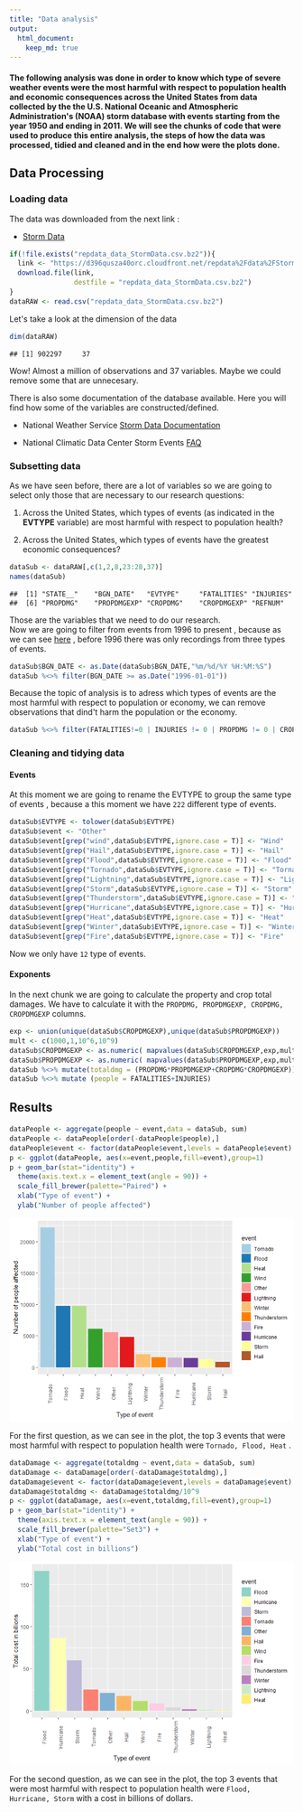 ```yaml
---
title: "Data analysis"
output: 
  html_document:
    keep_md: true
---
```




#### The following analysis was done in order to know which type of severe weather events were the most harmful with respect to population health and economic consequences across the United States from data collected by the the U.S. National Oceanic and Atmospheric Administration's (NOAA) storm database with events starting from the year 1950 and ending in 2011. We will see the chunks of code that were used to produce this entire analysis, the steps of how the data was processed, tidied and cleaned and in the end how were the plots done.

## Data Processing  

### Loading data  

The data was downloaded from the next link :  

* [Storm Data](https://d396qusza40orc.cloudfront.net/repdata%2Fdata%2FStormData.csv.bz2)


```r
if(!file.exists("repdata_data_StormData.csv.bz2")){
  link <- "https://d396qusza40orc.cloudfront.net/repdata%2Fdata%2FStormData.csv.bz2"
  download.file(link,
                destfile = "repdata_data_StormData.csv.bz2")
}
dataRAW <- read.csv("repdata_data_StormData.csv.bz2")
```
Let's take a look at the dimension of the data

```r
dim(dataRAW)
```

```
## [1] 902297     37
```
Wow! Almost a million of observations and 37 variables. Maybe we could remove some that are unnecesary.

There is also some documentation of the database available. Here you will find how some of the variables are constructed/defined.  

* National Weather Service [Storm Data Documentation](https://d396qusza40orc.cloudfront.net/repdata%2Fpeer2_doc%2Fpd01016005curr.pdf)

* National Climatic Data Center Storm Events [FAQ](https://d396qusza40orc.cloudfront.net/repdata%2Fpeer2_doc%2FNCDC%20Storm%20Events-FAQ%20Page.pdf)

### Subsetting data  
As we have seen before, there are a lot of variables so we are going to select only those that are necessary to our research questions:  

1. Across the United States, which types of events (as indicated in the **EVTYPE** variable) are most harmful with respect to population health? 

2. Across the United States, which types of events have the greatest economic consequences?  


```r
dataSub <- dataRAW[,c(1,2,8,23:28,37)]
names(dataSub) 
```

```
##  [1] "STATE__"    "BGN_DATE"   "EVTYPE"     "FATALITIES" "INJURIES"  
##  [6] "PROPDMG"    "PROPDMGEXP" "CROPDMG"    "CROPDMGEXP" "REFNUM"
```
Those are the variables that we need to do our research.  
Now we are going to filter from events from 1996 to present , because as we can see [here](https://www.ncdc.noaa.gov/stormevents/details.jsp?type=eventtype) , before 1996 there was only recordings from three types of events.  


```r
dataSub$BGN_DATE <- as.Date(dataSub$BGN_DATE,"%m/%d/%Y %H:%M:%S")
dataSub %<>% filter(BGN_DATE >= as.Date("1996-01-01"))
```
Because the topic of analysis is to adress which types of events are the most harmful with respect to population or economy, we can remove observations that dind't harm the population or the economy.  

```r
dataSub %<>% filter(FATALITIES!=0 | INJURIES != 0 | PROPDMG != 0 | CROPDMG != 0)
```

### Cleaning and tidying data  

#### Events  

At this moment we are going to rename the EVTYPE to group the same type of events , because a this moment we have ``222`` different type of events.


```r
dataSub$EVTYPE <- tolower(dataSub$EVTYPE)
dataSub$event <- "Other"
dataSub$event[grep("wind",dataSub$EVTYPE,ignore.case = T)] <- "Wind"
dataSub$event[grep("Hail",dataSub$EVTYPE,ignore.case = T)] <- "Hail"
dataSub$event[grep("Flood",dataSub$EVTYPE,ignore.case = T)] <- "Flood"
dataSub$event[grep("Tornado",dataSub$EVTYPE,ignore.case = T)] <- "Tornado"
dataSub$event[grep("Lightning",dataSub$EVTYPE,ignore.case = T)] <- "Lightning"
dataSub$event[grep("Storm",dataSub$EVTYPE,ignore.case = T)] <- "Storm" 
dataSub$event[grep("Thunderstorm",dataSub$EVTYPE,ignore.case = T)] <- "Thunderstorm"
dataSub$event[grep("Hurricane",dataSub$EVTYPE,ignore.case = T)] <- "Hurricane"
dataSub$event[grep("Heat",dataSub$EVTYPE,ignore.case = T)] <- "Heat"
dataSub$event[grep("Winter",dataSub$EVTYPE,ignore.case = T)] <- "Winter"
dataSub$event[grep("Fire",dataSub$EVTYPE,ignore.case = T)] <- "Fire"
```
Now we only have ``12`` type of events.  

#### Exponents
In the next chunk we are going to calculate the property and crop total damages. We have to calculate it with the ``PROPDMG, PROPDMGEXP, CROPDMG, CROPDMGEXP`` columns.

```r
exp <- union(unique(dataSub$CROPDMGEXP),unique(dataSub$PROPDMGEXP))
mult <- c(1000,1,10^6,10^9)
dataSub$CROPDMGEXP <- as.numeric( mapvalues(dataSub$CROPDMGEXP,exp,mult))
dataSub$PROPDMGEXP <- as.numeric( mapvalues(dataSub$PROPDMGEXP,exp,mult))
dataSub %<>% mutate(totaldmg = (PROPDMG*PROPDMGEXP+CROPDMG*CROPDMGEXP))
dataSub %<>% mutate (people = FATALITIES+INJURIES) 
```

## Results  



```r
dataPeople <- aggregate(people ~ event,data = dataSub, sum) 
dataPeople <- dataPeople[order(-dataPeople$people),]
dataPeople$event <- factor(dataPeople$event,levels = dataPeople$event)
p <- ggplot(dataPeople, aes(x=event,people,fill=event),group=1)
p + geom_bar(stat="identity") + 
  theme(axis.text.x = element_text(angle = 90)) +
  scale_fill_brewer(palette="Paired") + 
  xlab("Type of event") +
  ylab("Number of people affected")
```

![](README_files/figure-html/health-1.png)<!-- -->

For the first question, as we can see in the plot, the top 3 events that were most harmful with respect to population health were ``Tornado, Flood, Heat`` .


```r
dataDamage <- aggregate(totaldmg ~ event,data = dataSub, sum) 
dataDamage <- dataDamage[order(-dataDamage$totaldmg),]
dataDamage$event <- factor(dataDamage$event,levels = dataDamage$event)
dataDamage$totaldmg <- dataDamage$totaldmg/10^9
p <- ggplot(dataDamage, aes(x=event,totaldmg,fill=event),group=1)
p + geom_bar(stat="identity") + 
  theme(axis.text.x = element_text(angle = 90)) +
  scale_fill_brewer(palette="Set3") + 
  xlab("Type of event") +
  ylab("Total cost in billions")
```

![](README_files/figure-html/damages-1.png)<!-- -->

For the second question, as we can see in the plot, the top 3 events that were most harmful with respect to population health were ``Flood, Hurricane, Storm`` with a cost in billions of dollars.


